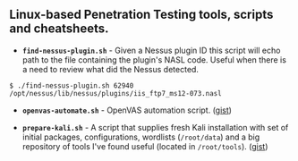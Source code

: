 ## Linux-based Penetration Testing tools, scripts and cheatsheets.

- **`find-nessus-plugin.sh`** - Given a Nessus plugin ID this script will echo path to the file containing the plugin's NASL code. Useful when there is a need to review what did the Nessus detected.
```
$ ./find-nessus-plugin.sh 62940
/opt/nessus/lib/nessus/plugins/iis_ftp7_ms12-073.nasl
```

- **`openvas-automate.sh`** - OpenVAS automation script. ([gist](https://gist.github.com/mgeeky/a038f809dff4d308db94f5f657908da7))

- **`prepare-kali.sh`** - A script that supplies fresh Kali installation with set of initial packages, configurations, wordlists (`/root/data`) and a big repository of tools I've found useful (located in `/root/tools`). ([gist](https://gist.github.com/mgeeky/39d1681e44804f089d1553cc7597e628))
